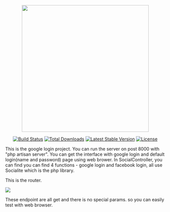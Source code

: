 <p align="center"><a href="https://laravel.com" target="_blank"><img src="https://raw.githubusercontent.com/laravel/art/master/logo-lockup/5%20SVG/2%20CMYK/1%20Full%20Color/laravel-logolockup-cmyk-red.svg" width="400"></a></p>

<p align="center">
<a href="https://travis-ci.org/laravel/framework"><img src="https://travis-ci.org/laravel/framework.svg" alt="Build Status"></a>
<a href="https://packagist.org/packages/laravel/framework"><img src="https://img.shields.io/packagist/dt/laravel/framework" alt="Total Downloads"></a>
<a href="https://packagist.org/packages/laravel/framework"><img src="https://img.shields.io/packagist/v/laravel/framework" alt="Latest Stable Version"></a>
<a href="https://packagist.org/packages/laravel/framework"><img src="https://img.shields.io/packagist/l/laravel/framework" alt="License"></a>
</p>

This is the google login project.
You can run the server on post 8000 with "php artisan server".
You can get the interface with google login and default login(name and password) page using web brower.
In SocialController, you can find you can find 4 functions - google login and facebook login, all use Socialite which is the php library.

This is the router.


<img src="https://github.com/Pannucorp/Google-login-laravel-/blob/master/1.png">

These endpoint are all get and there is no special params. so you can easily test with web browser.
